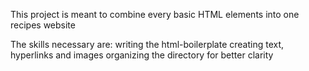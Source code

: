 This project is meant to combine every basic HTML elements into one recipes website

The skills necessary are:
writing the html-boilerplate
creating text, hyperlinks and images
organizing the directory for better clarity
